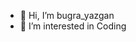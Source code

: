 - 👋 Hi, I’m bugra_yazgan
- 👀 I’m interested in Coding

<!---
omerbugrayazgan/omerbugrayazgan is a ✨ special ✨ repository because its `README.md` (this file) appears on your GitHub profile.
You can click the Preview link to take a look at your changes.
--->
